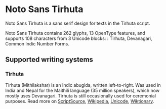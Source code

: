 
# Noto Sans Tirhuta

Noto Sans Tirhuta is a sans serif design for texts in the Tirhuta script. 

Noto Sans Tirhuta contains 262 glyphs, 13 OpenType features, and supports 108 characters from 3 Unicode blocks: : Tirhuta, Devanagari, Common Indic Number Forms.


## Supported writing systems


### Tirhuta

Tirhuta (Mithilakshar) is an Indic abugida, written left-to-right. Was used in India and Nepal for the Maithili language (35 million speakers), which now mostly uses Devanagari. Tirhuta is still occasionally used for ceremonial purposes. Read more on [ScriptSource](https://scriptsource.org/scr/Tirh), [Wikipedia](https://en.wikipedia.org/wiki/ISO_15924:Tirh), [Unicode](https://www.unicode.org/versions/Unicode13.0.0/ch15.pdf#G95493), [Wiktionary](https://en.wiktionary.org/wiki/Category:Tirhuta_script).

